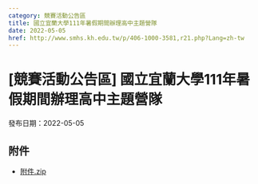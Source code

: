 ```yaml
---
category: 競賽活動公告區
title: 國立宜蘭大學111年暑假期間辦理高中主題營隊
date: 2022-05-05
href: http://www.smhs.kh.edu.tw/p/406-1000-3581,r21.php?Lang=zh-tw
---
```


# [競賽活動公告區] 國立宜蘭大學111年暑假期間辦理高中主題營隊

發布日期：2022-05-05



## 附件

- [附件.zip](https://www.smhs.kh.edu.tw/app/index.php?Action=downloadfile&file=WVhSMFlXTm9Memc1TDNCMFlWOHpNelUyWHpVMk1URXlNRGhmTVRFNU16Z3VlbWx3&fname=DGGGROTSYWQO41XX50LKSWHGRK30OOLKDGUWTSKK4125MLVWKPROVTPOUSSSPKPO)
